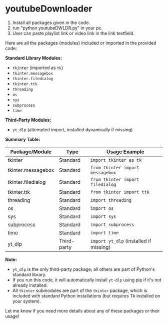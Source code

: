 # youtubeDownloader

1. Install all packages given in the code.
2. run "python youtubeDWLDR.py" in your pc.
3. User can paste playlist link or video link in the link textfield.


Here are all the packages (modules) included or imported in the provided code:

**Standard Library Modules:**
- `tkinter` (imported as `tk`)
- `tkinter.messagebox`
- `tkinter.filedialog`
- `tkinter.ttk`
- `threading`
- `os`
- `sys`
- `subprocess`
- `time`

**Third-Party Modules:**
- `yt_dlp` (attempted import, installed dynamically if missing)

**Summary Table:**

| Package/Module            | Type         | Usage Example                                 |
|--------------------------|--------------|-----------------------------------------------|
| tkinter                  | Standard     | `import tkinter as tk`                        |
| tkinter.messagebox       | Standard     | `from tkinter import messagebox`              |
| tkinter.filedialog       | Standard     | `from tkinter import filedialog`              |
| tkinter.ttk              | Standard     | `from tkinter import ttk`                     |
| threading                | Standard     | `import threading`                            |
| os                       | Standard     | `import os`                                   |
| sys                      | Standard     | `import sys`                                  |
| subprocess               | Standard     | `import subprocess`                           |
| time                     | Standard     | `import time`                                 |
| yt_dlp                   | Third-party  | `import yt_dlp` (installed if missing)        |

**Note:**  
- `yt_dlp` is the only third-party package; all others are part of Python's standard library.
- If you run this code, it will automatically install `yt-dlp` using pip if it's not already installed.  
- All `tkinter` submodules are part of the `tkinter` package, which is included with standard Python installations (but requires Tk installed on your system).

Let me know if you need more details about any of these packages or their usage!
